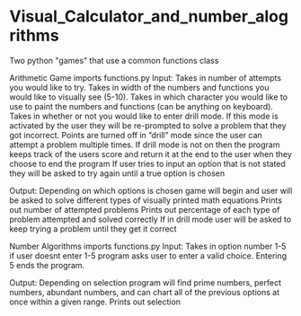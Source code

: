 # Visual_Calculator_and_number_alogrithms
Two python "games" that use a common functions class


Arithmetic Game imports functions.py
Input:
  Takes in number of attempts you would like to try.
  Takes in width of the numbers and functions you would like to visually see (5-10).
  Takes in which character you would like to use to paint the numbers and functions (can be anything on keyboard).
  Takes in whether or not you would like to enter drill mode. 
    If this mode is activated by the user they
    will be re-prompted to solve a problem that they got incorrect. Points are turned
    off in ”drill” mode since the user can attempt a problem multiple times.
  If drill mode is not on then the program keeps track of the users score and return it at the end to the user when they choose to end the program
  If user tries to input an option that is not stated they will be asked to try again until a true option is chosen
  
Output:
  Depending on which options is chosen game will begin and user will be asked to solve different types of visually printed math equations
  Prints out number of attempted problems
  Prints out percentage of each type of problem attempted and solved correctly
  If in drill mode user will be asked to keep trying a problem until they get it correct


Number Algorithms imports functions.py
Input:
  Takes in option number 1-5 if user doesnt enter 1-5 program asks user to enter a valid choice.
  Entering 5 ends the program.
  
Output:
  Depending on selection program will find prime numbers, perfect numbers, abundant numbers, and can chart all of the previous options at once within a given range.
  Prints out selection
